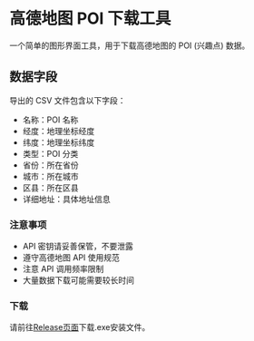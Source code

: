 # 高德地图 POI 下载工具

一个简单的图形界面工具，用于下载高德地图的 POI (兴趣点) 数据。

## 数据字段

导出的 CSV 文件包含以下字段：
- 名称：POI 名称
- 经度：地理坐标经度
- 纬度：地理坐标纬度
- 类型：POI 分类
- 省份：所在省份
- 城市：所在城市
- 区县：所在区县
- 详细地址：具体地址信息

### 注意事项

- API 密钥请妥善保管，不要泄露
- 遵守高德地图 API 使用规范
- 注意 API 调用频率限制
- 大量数据下载可能需要较长时间



### 下载

请前往[Release页面](https://github.com/songguo1/gaode_POI_downloader/tags)下载.exe安装文件。
